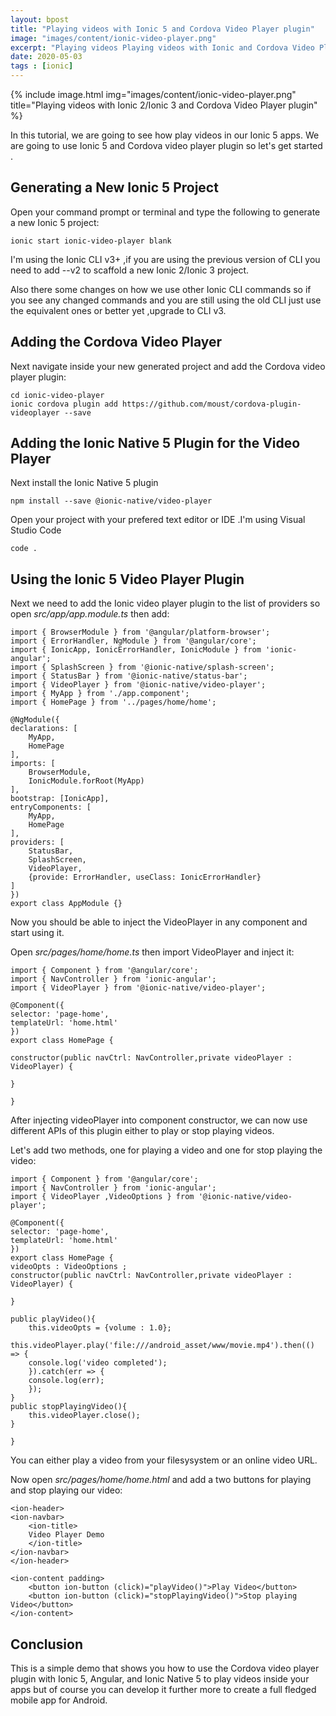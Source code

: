 ```yaml
---
layout: bpost
title: "Playing videos with Ionic 5 and Cordova Video Player plugin"
image: "images/content/ionic-video-player.png"
excerpt: "Playing videos Playing videos with Ionic and Cordova Video Player with Ionic and Cordova Video Player"
date: 2020-05-03 
tags : [ionic]
---
```


{% include image.html 
    img="images/content/ionic-video-player.png" 
    title="Playing videos with Ionic 2/Ionic 3 and Cordova Video Player plugin" 
%}

In this tutorial, we are going to see how play videos in our Ionic 5 apps. We are going to use Ionic 5 and Cordova video player plugin so let's get started .

## Generating a New Ionic 5 Project 


Open your command prompt or terminal and type the following to generate a new Ionic 5 project:

    ionic start ionic-video-player blank 

<div class="note">
I'm using the Ionic CLI v3+ ,if you are using the previous version of CLI you need to add --v2 to scaffold a new Ionic 2/Ionic 3 project.<br>

Also there some changes on how we use other Ionic CLI commands so if you see any changed commands and you are still using the old CLI just use the equivalent ones or better yet ,upgrade to CLI v3. 
</div>    

## Adding the Cordova Video Player

Next navigate inside your new generated project and add the Cordova video player plugin:

    cd ionic-video-player 
    ionic cordova plugin add https://github.com/moust/cordova-plugin-videoplayer --save

## Adding the Ionic Native 5 Plugin for the Video Player

Next install the Ionic Native 5 plugin 

    npm install --save @ionic-native/video-player

Open your project with your prefered text editor or IDE .I'm using Visual Studio Code 

    code .

## Using the Ionic 5 Video Player Plugin

Next we need to add the Ionic video player plugin to the list of providers so open <em>src/app/app.module.ts</em> then add: 

    import { BrowserModule } from '@angular/platform-browser';
    import { ErrorHandler, NgModule } from '@angular/core';
    import { IonicApp, IonicErrorHandler, IonicModule } from 'ionic-angular';
    import { SplashScreen } from '@ionic-native/splash-screen';
    import { StatusBar } from '@ionic-native/status-bar';
    import { VideoPlayer } from '@ionic-native/video-player';
    import { MyApp } from './app.component';
    import { HomePage } from '../pages/home/home';

    @NgModule({
    declarations: [
        MyApp,
        HomePage
    ],
    imports: [
        BrowserModule,
        IonicModule.forRoot(MyApp)
    ],
    bootstrap: [IonicApp],
    entryComponents: [
        MyApp,
        HomePage
    ],
    providers: [
        StatusBar,
        SplashScreen,
        VideoPlayer,
        {provide: ErrorHandler, useClass: IonicErrorHandler}
    ]
    })
    export class AppModule {}


Now you should be able to inject the VideoPlayer in any component and start using it.

Open <em>src/pages/home/home.ts</em> then import VideoPlayer and inject it: 

    import { Component } from '@angular/core';
    import { NavController } from 'ionic-angular';
    import { VideoPlayer } from '@ionic-native/video-player';

    @Component({
    selector: 'page-home',
    templateUrl: 'home.html'
    })
    export class HomePage {

    constructor(public navCtrl: NavController,private videoPlayer : VideoPlayer) {

    }

    } 

After injecting videoPlayer into component constructor, we can now use different APIs of this plugin either to play or stop playing videos.

Let's add two methods, one for playing a video and one for stop playing the video:

    import { Component } from '@angular/core';
    import { NavController } from 'ionic-angular';
    import { VideoPlayer ,VideoOptions } from '@ionic-native/video-player';

    @Component({
    selector: 'page-home',
    templateUrl: 'home.html'
    })
    export class HomePage {
    videoOpts : VideoOptions ;
    constructor(public navCtrl: NavController,private videoPlayer : VideoPlayer) {

    }

    public playVideo(){
        this.videoOpts = {volume : 1.0};
        this.videoPlayer.play('file:///android_asset/www/movie.mp4').then(() => {
        console.log('video completed');
        }).catch(err => {
        console.log(err);
        });    
    }
    public stopPlayingVideo(){
        this.videoPlayer.close();
    }

    }


You can either play a video from your filesysystem or an online video URL.

Now open <em>src/pages/home/home.html</em> and add a two buttons for playing and stop playing our video: 

    <ion-header>
    <ion-navbar>
        <ion-title>
        Video Player Demo
        </ion-title>
    </ion-navbar>
    </ion-header>

    <ion-content padding>
        <button ion-button (click)="playVideo()">Play Video</button>
        <button ion-button (click)="stopPlayingVideo()">Stop playing Video</button>
    </ion-content>
  

## Conclusion


This is a simple demo that shows you how to use the Cordova video player plugin with Ionic 5, Angular, and Ionic Native 5 to play videos inside your apps but of course you can develop it further more to create a full fledged mobile app for Android.



